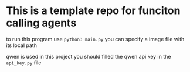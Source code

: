 # This is a template repo for funciton calling agents

to run this program
use `python3 main.py`
you can specify a image file with its local path

qwen is used in this project
you should filled the qwen api key in the `api_key.py` file

